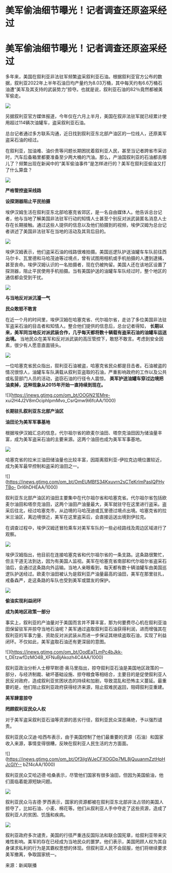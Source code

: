 # 美军偷油细节曝光！记者调查还原盗采经过

# 美军偷油细节曝光！记者调查还原盗采经过

多年来，美国在叙利亚非法驻军频繁盗采叙利亚石油。根据叙利亚官方公布的数据，叙利亚2022年上半年石油日均产量约为8.03万桶，其中每天约有6.6万桶石油遭“美军及其支持的武装势力”掠夺。也就是说，叙利亚石油的82％竟然都被美军偷走。

![](https://inews.gtimg.com/om_bt/O0H2h33Zld9W-WAaShJRgBVkeHynukK_uoPpePw7xO63sAA/1000)

另据叙利亚官方媒体报道，今年仅在六月上半月，美国在叙非法驻军就已经累计使用超过114辆次油罐车，盗采叙利亚石油。

总台记者通过多方联系沟通，近日找到叙利亚东北部产油区的一位线人，还原美军盗采石油的经过。

在叙利亚，加油难、油价贵等问题长期困扰着叙利亚人民，甚至当记者跨省市采访时，汽车后备箱里都要准备至少两大桶的汽油。那么，产油国叙利亚的石油都去哪儿了？频繁出现在新闻中的“美军偷油事件”是怎样进行的？美军在叙利亚偷油又打了什么算盘？

![](https://inews.gtimg.com/om_bt/Ou3eczsbRORNcnzDjah3AIeX_Ods0HtL0vnwI1vkCSDNEAA/1000)

**严格管控盗采线路**

**设探测器阻止平民拍摄**

埃伊汉姆生活在叙利亚东北部哈塞克省郊区，是一名自由媒体人。他告诉总台记者，他与当地了解美国非法驻军行动的知情人士甚至个别反对派武装匿名消息人士存在长期接触。通过这些人提供的信息以及他们拍摄到的视频，埃伊汉姆为总台记者讲述了美国非法驻军在当地的活动及其背后目的。

![](https://inews.gtimg.com/om_bt/GDZdqXs_xgiA5baff6uRv0A6dcm76C3-30xTq9D_U7c-YAA/0)

埃伊汉姆表示，他们盗采石油的线路很难拍摄。美国巡逻队护送油罐车车队前往西马尔卡、瓦里德和马哈茂迪等过境点，曾有试图用相机或手机拍摄的人遭到逮捕，甚至丧命。埃伊汉姆认识的一名拍摄者，现在仍被拘留。美国人还在该地区设置了探测器，阻止平民使用手机拍摄。当有美国护送的油罐车车队经过时，整个地区的通信都会受到干扰。

![](https://inews.gtimg.com/om_bt/Ow2yDhZmbUev5gpV-U4rN7OQWLP37ANEfG2xIN_HHzKaQAA/1000)

**与当地反对派沆瀣一气**

**民众敢怒不敢言**

在近一个月的时间里，埃伊汉姆在哈塞克省、代尔祖尔省，走访了多位美国非法驻军盗采石油的目击者和知情人。整合他们提供的信息后，总台记者得知，
**长期以来，美军同当地反对派武装合作，几乎每天都将数十辆载有盗采石油的油罐车运送出境。**
当地民众在美军和反对派武装的高压管控下，敢怒不敢言。考虑到安全因素，很少有人愿意直面镜头。

![](https://inews.gtimg.com/om_bt/O3OqmwaLFjogeZbEh9-hM6eegGVF1IRSJ0_4WEd_3TIT0AA/1000)

一位哈塞克省民众指出，叙利亚石油被盗，哈塞克省民众都是目击者。石油被盗的情况很惊人，油罐车车队满载从叙利亚盗取的石油，严重影响政府的工作以及公共或私营部门人员的活动，盗窃石油的行径令人震惊。
**美军护送油罐车穿过边境把油卖掉，这种现象从2015年开始一直持续到现在。**

![](https://inews.gtimg.com/om_bt/OOGN21EMre-
xui2H4J2V8mOciphIpmMvo_CsrQmw9i6fcAA/1000)

**长期驻扎叙利亚东北部产油区**

**油田沦为美军军事基地**

根据埃伊汉姆汇总的信息，代尔祖尔省的欧麦尔油田、塔奈克油田因为储油量丰富，成为美军盗采石油的主要来源。这两个油田也成为美军军事基地。

![](https://inews.gtimg.com/om_bt/Ovo1uoWhSJeaIwdE_PUSwj3fa27K0cDaH0Nldt2t3qDX0AA/1000)

哈塞克省的拉米兰油田储油量也比较丰富，因距离叙利亚-伊拉克边境位置较近，成为美军最早控制和盗采的油田之一。

![](https://inews.gtimg.com/om_bt/OmEUMBfS34Kxuvrn2sCTeKrlmPasIQPHyTBo-
Drl6hDHEAA/1000)

叙利亚东北部产油区的油田主要集中在代尔祖尔省和哈塞克省。代尔祖尔省包括欧麦尔油田和塔奈克油田，这两个油田产油量最大，美军就驻守在这里进行盗采。盗采后往北，经过哈塞克市，从边境的马哈茂迪或瓦里德过境点出境。哈塞克省的拉米兰油区，离边境很近，美军在这里盗采后，会直接运送出境到伊拉克。

在调查过程中，埃伊汉姆还冒险乘车对美军车队的一些必经路线及周边区域进行了观察。

![](https://inews.gtimg.com/om_bt/OO7uCJ5Ob9NweRgiMVs7yqC4FsE1WLa073_gA4hqgjvnoAA/1000)

埃伊汉姆指出，他目前在连接哈塞克省和代尔祖尔省的一条支路。这条路很繁忙，但主干道无法到达，因为有美国人监视。美军在哈塞克省南部和代尔祖尔省盗采石油后，会通过这条路向外运输。当地人亲眼看到，每天都有数十辆油罐车由美国巡逻队护送经过。欧麦尔油田被认为是叙利亚产油量最高的油田，美军在那里驻扎，戒备森严，走这条路的车队也受到美军或盟友的保护。

![](https://inews.gtimg.com/om_bt/O2D3Z4R2RhsYpr1dmtpFLt2ITmiZSUK8cS-r76NGtSl1oAA/1000)

**偷油实现利益闭环**

**成为美地区政策一部分**

事实上，叙利亚的产油量对于美国而言并不算丰富，那为何要费尽心机在叙利亚油田保留驻军并掠夺当地石油呢？美军通过盗取叙利亚石油获得利润，进而增强其在叙利亚的军事力量、资助反对派武装从而进一步保证其继续盗取石油，实现了利益闭环。不仅如此，美军盗取石油还有更深层的意图。

![](https://inews.gtimg.com/om_bt/OodEaTLmPc4bJkk-
t_DEtzwfDzMO4B_XFNuBjAkozh4C4AA/1000)

叙利亚政治分析人士穆罕默德·奥马里指出，掠夺叙利亚石油是美国地区政策的一部分，与经济制裁、破坏基础设施、掠夺粮食等相结合，主要目的是促使叙利亚人民反对政府，造成叙利亚贫困状态的持续和加剧，导致混乱和恐怖主义蔓延。最重要的是，他们阻止叙利亚政府获得经济来源，阻止叙难民返回，阻碍叙利亚重建。

**美军肆意掠夺**

**罔顾叙利亚民众人权**

对于美军盗采叙利亚石油等资源的恶劣行径，叙利亚民众深恶痛绝，予以强烈谴责。

叙利亚民众汉迪·哈西布表示，由于美国控制了他们最重要的资源（石油）和国家收入来源，事情变得很糟，反映在叙利亚人民生活的方方面面。

![](https://inews.gtimg.com/om_bt/Of3iIgWJeCFXOGDp7ML8jQuuanmZztHpHJcGlY--
bZf4cAA/1000)

叙利亚民众艾哈迈德·哈桑表示，尽管他们国家有很多油田，但因为美国偷油，他们面临着能源短缺问题。

![](https://inews.gtimg.com/om_bt/OCtJnia7ED1HbmiKp6K_L5B6IhI3cZqNUh259KWVb1FNcAA/1000)

叙利亚民众马吉德·罗西表示，国家的资源都被在叙利亚东北部非法占领的美国人掠夺了，比如石油、小麦、棉花等。他们从叙利亚人手中夺走了这些资源，造成了叙利亚人的贫困、饥饿和疾病。

![](https://inews.gtimg.com/om_bt/OiEe9n2YtPRnPxxfpviEmiVpdKY_YeNvttzMI4QFOEwAQAA/1000)

叙利亚政府多次谴责，美国的行径严重违反国际法和联合国宪章，给叙利亚带来灾难性影响。美军的存在已经成为当地民众的噩梦。他们表示，美国罔顾人权为其自身谋求私利的行为是其霸权思想的体现。但叙利亚人民不会屈服，他们将继续要求美军撤离，争取国家统一。

来源：新闻联播


